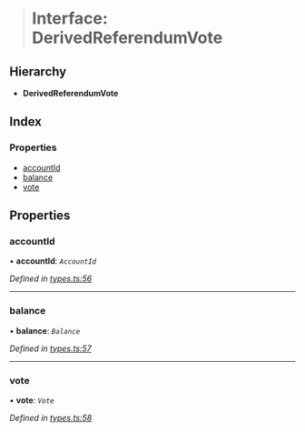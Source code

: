 > # Interface: DerivedReferendumVote

## Hierarchy

* **DerivedReferendumVote**

## Index

### Properties

* [accountId](_types_.derivedreferendumvote.md#accountid)
* [balance](_types_.derivedreferendumvote.md#balance)
* [vote](_types_.derivedreferendumvote.md#vote)

## Properties

###  accountId

• **accountId**: *`AccountId`*

*Defined in [types.ts:56](https://github.com/polkadot-js/api/blob/79e5f7c/packages/api-derive/src/types.ts#L56)*

___

###  balance

• **balance**: *`Balance`*

*Defined in [types.ts:57](https://github.com/polkadot-js/api/blob/79e5f7c/packages/api-derive/src/types.ts#L57)*

___

###  vote

• **vote**: *`Vote`*

*Defined in [types.ts:58](https://github.com/polkadot-js/api/blob/79e5f7c/packages/api-derive/src/types.ts#L58)*